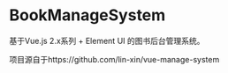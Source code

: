 ﻿# BookManageSystem #
基于Vue.js 2.x系列 + Element UI 的图书后台管理系统。


项目源自于https://github.com/lin-xin/vue-manage-system
